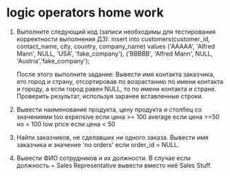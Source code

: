 # logic operators home work

1. Выполните следующий код (записи необходимы для тестирования корректности выполнения ДЗ):
    insert into customers(customer_id, contact_name, city, country, company_name)
    values
    ('AAAAA', 'Alfred Mann', NULL, 'USA', 'fake_company'),
    ('BBBBB', 'Alfred Mann', NULL, 'Austria','fake_company');

    После этого выполните задание:
    Вывести имя контакта заказчика, его город и страну, отсортировав по возрастанию по имени контакта и городу,
    а если город равен NULL, то по имени контакта и стране. Проверить результат, используя заранее вставленные строки.

2. Вывести наименование продукта, цену продукта и столбец со значениями
    too expensive если цена >= 100
    average если цена >=50 но < 100
    low price если цена < 50

3. Найти заказчиков, не сделавших ни одного заказа. Вывести имя заказчика и значение 'no orders' если order_id = NULL.

4. Вывести ФИО сотрудников и их должности. В случае если должность = Sales Representative вывести вместо неё Sales Stuff.
